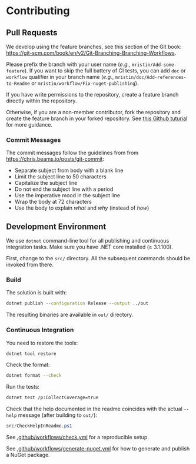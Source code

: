 # Contributing

## Pull Requests

We develop using the feature branches, see this section of the Git book:
https://git-scm.com/book/en/v2/Git-Branching-Branching-Workflows.

Please prefix the branch with your user name (*e.g.,* `mristin/Add-some-feature`). 
If you want to skip the full battery of CI tests, you can add `doc` or `workflow` 
qualifier in your branch name (*e.g.*, `mristin/doc/Add-references-to-Readme` or
`mristin/workflow/Fix-nuget-publishing`).

If you have write permissions to the repository,
create a feature branch directly within the repository.

Otherwise, if you are a non-member contributor, fork the repository and create
the feature branch in your forked repository. See [this Github tuturial](
https://help.github.com/en/github/collaborating-with-issues-and-pull-requests/creating-a-pull-request-from-a-fork
) for more guidance.

### Commit Messages

The commit messages follow the guidelines from
from https://chris.beams.io/posts/git-commit:
* Separate subject from body with a blank line
* Limit the subject line to 50 characters
* Capitalize the subject line
* Do not end the subject line with a period
* Use the imperative mood in the subject line
* Wrap the body at 72 characters
* Use the body to explain *what* and *why* (instead of *how*)

## Development Environment

We use `dotnet` command-line tool for all publishing and continuous integration
tasks. Make sure you have .NET core installed (≥ 3.1.100).

First, change to the `src/` directory. All the subsequent commands should be
invoked from there.

### Build

The solution is built with:

```bash
dotnet publish --configuration Release --output ../out
```

The resulting binaries are available in `out/` directory.

### Continuous Integration

You need to restore the tools:

```bash
dotnet tool restore
```

Check the format:

```bash
dotnet format --check
```

Run the tests:

```bash
dotnet test /p:CollectCoverage=true
```

Check that the help documented in the readme coincides
with the actual `--help` message (after building to `out/`):

```powershell
src/CheckHelpInReadme.ps1
```

See [.github/workflows/check.yml](
.github/workflows/check.yml
) for a reproducible setup.

See [.github/workflows/generate-nuget.yml](
.github/workflows/generate-nuget.yml
) for how to generate and publish a NuGet package.